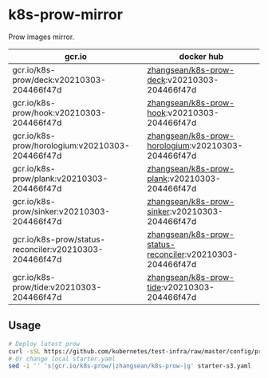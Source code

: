 # k8s-prow-mirror

Prow images mirror.

gcr.io | docker hub
---|---
gcr.io/k8s-prow/deck:v20210303-204466f47d | [zhangsean/k8s-prow-deck](https://hub.docker.com/r/zhangsean/k8s-prow-deck):v20210303-204466f47d
gcr.io/k8s-prow/hook:v20210303-204466f47d | [zhangsean/k8s-prow-hook](https://hub.docker.com/r/zhangsean/k8s-prow-hook):v20210303-204466f47d
gcr.io/k8s-prow/horologium:v20210303-204466f47d | [zhangsean/k8s-prow-horologium](https://hub.docker.com/r/zhangsean/k8s-prow-horologium):v20210303-204466f47d
gcr.io/k8s-prow/plank:v20210303-204466f47d | [zhangsean/k8s-prow-plank](https://hub.docker.com/r/zhangsean/k8s-prow-plank):v20210303-204466f47d
gcr.io/k8s-prow/sinker:v20210303-204466f47d | [zhangsean/k8s-prow-sinker](https://hub.docker.com/r/zhangsean/k8s-prow-sinker):v20210303-204466f47d
gcr.io/k8s-prow/status-reconciler:v20210303-204466f47d | [zhangsean/k8s-prow-status-reconciler](https://hub.docker.com/r/zhangsean/k8s-prow-status-reconciler):v20210303-204466f47d
gcr.io/k8s-prow/tide:v20210303-204466f47d | [zhangsean/k8s-prow-tide](https://hub.docker.com/r/zhangsean/k8s-prow-tide):v20210303-204466f47d

## Usage

```bash
# Deploy latest prow
curl -sSL https://github.com/kubernetes/test-infra/raw/master/config/prow/cluster/starter-s3.yaml | sed 's|gcr.io/k8s-prow/|zhangsean/k8s-prow-|g' | kubectl apply -f -
# Or change local starter.yaml
sed -i '' 's|gcr.io/k8s-prow/|zhangsean/k8s-prow-|g' starter-s3.yaml
```
